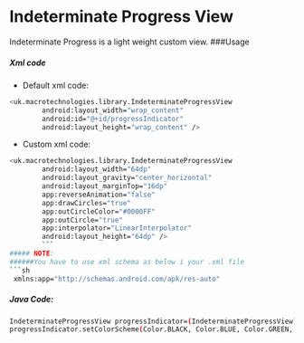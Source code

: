 # Indeterminate Progress View

Indeterminate Progress is a light weight custom view.
###Usage
##### Xml code
 - Default xml code:
```sh
<uk.macrotechnologies.library.IndeterminateProgressView
        android:layout_width="wrap_content"
        android:id="@+id/progressIndicator"
        android:layout_height="wrap_content" />
```
- Custom xml code:
```sh
<uk.macrotechnologies.library.IndeterminateProgressView
        android:layout_width="64dp"
        android:layout_gravity="center_horizontal"
        android:layout_marginTop="16dp"
        app:reverseAnimation="false"
        app:drawCircles="true"
        app:outCircleColor="#0000FF"
        app:outCircle="true"
        app:interpolator="LinearInterpolator"
        android:layout_height="64dp" />
        ```
##### NOTE:
######You have to use xml schema as below i your .xml file
```sh
 xmlns:app="http://schemas.android.com/apk/res-auto"
 ```
##### Java Code:
```sh
IndeterminateProgressView progressIndicator=(IndeterminateProgressView)view.findViewById(R.id.progressIndicator);
progressIndicator.setColorScheme(Color.BLACK, Color.BLUE, Color.GREEN, Color.MAGENTA, Color.RED);
```